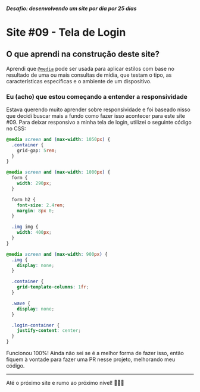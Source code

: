 ##### Desafio: desenvolvendo um site por dia por 25 dias

# Site #09 - Tela de Login

## O que aprendi na construção deste site?

Aprendi que [`@media`](https://developer.mozilla.org/pt-BR/docs/Web/CSS/@media) pode ser usada para aplicar estilos com base no resultado de uma ou mais consultas de mídia, que testam o tipo, as características específicas e o ambiente de um dispositivo.

### Eu (acho) que estou começando a entender a responsividade

Estava querendo muito aprender sobre responsividade e foi baseado nisso que decidi buscar mais a fundo como fazer isso acontecer para este site #09. Para deixar responsivo a minha tela de login, utilizei o seguinte código no CSS:

```css
@media screen and (max-width: 1050px) {
  .container {
    grid-gap: 5rem;
  }
}

@media screen and (max-width: 1000px) {
  form {
    width: 290px;
  }

  form h2 {
    font-size: 2.4rem;
    margin: 8px 0;
  }

  .img img {
    width: 400px;
  }
}

@media screen and (max-width: 900px) {
  .img {
    display: none;
  }

  .container {
    grid-template-columns: 1fr;
  }

  .wave {
    display: none;
  }

  .login-container {
    justify-content: center;
  }
}
```

Funcionou 100%! Ainda não sei se é a melhor forma de fazer isso, então fiquem à vontade para fazer uma PR nesse projeto, melhorando meu código.

---

Até o próximo site e rumo ao próximo nível! 💜💜💜
